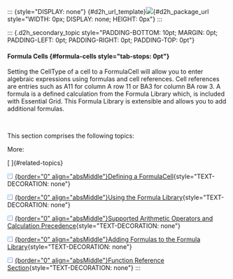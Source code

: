 ::: {style="DISPLAY: none"}
[](ms-xhelp:///?Id=d2h_url_template){#d2h_url_template}![](!package_url!){#d2h_package_url style="WIDTH: 0px; DISPLAY: none; HEIGHT: 0px"}
:::

::: {.d2h_secondary_topic style="PADDING-BOTTOM: 10pt; MARGIN: 0pt; PADDING-LEFT: 0pt; PADDING-RIGHT: 0pt; PADDING-TOP: 0pt"}
#### Formula Cells {#formula-cells style="tab-stops: 0pt"}

Setting the CellType of a cell to a FormulaCell will allow you to enter algebraic expressions using formulas and cell references. Cell references are entries such as A11 for column A row 11 or BA3 for column BA row 3. A formula is a defined calculation from the Formula Library which, is included with Essential Grid. This Formula Library is extensible and allows you to add additional formulas.

 

This section comprises the following topics:

More:

[ ]{#related-topics}

[![](button.gif){border="0" align="absMiddle"}Defining a FormulaCell](ms-xhelp:///?Id=42e799e9-3366-4098-8550-e120886f104c){style="TEXT-DECORATION: none"}

[![](button.gif){border="0" align="absMiddle"}Using the Formula Library](ms-xhelp:///?Id=c1be6856-a723-4817-b9ed-3daca41fb492){style="TEXT-DECORATION: none"}

[![](button.gif){border="0" align="absMiddle"}Supported Arithmetic Operators and Calculation Precedence](ms-xhelp:///?Id=c69b3b89-3ae6-440b-a8c8-5a98d8cd8461){style="TEXT-DECORATION: none"}

[![](button.gif){border="0" align="absMiddle"}Adding Formulas to the Formula Library](ms-xhelp:///?Id=d297f387-f921-4fe0-846f-9b8c7184fedb){style="TEXT-DECORATION: none"}

[![](button.gif){border="0" align="absMiddle"}Function Reference Section](ms-xhelp:///?Id=a2dd0701-9744-4864-8b27-7c0ce1cfcfaa){style="TEXT-DECORATION: none"}
:::
